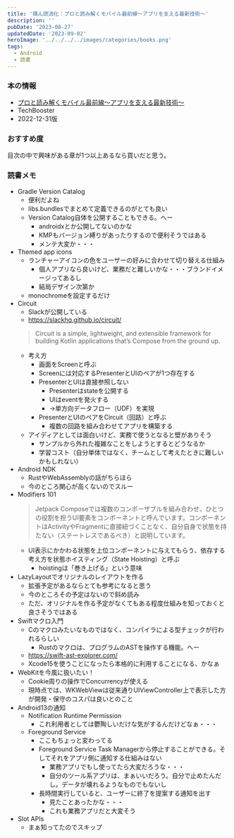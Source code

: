 ```yaml
---
title: '積ん読消化：プロと読み解くモバイル最前線～アプリを支える最新技術～'
description: ''
pubDate: '2023-08-27'
updatedDate: '2023-09-02'
heroImage: '../../../../images/categories/books.png'
tags:
  - Android
  - 読書
---
```



### 本の情報

- [プロと読み解くモバイル最前線～アプリを支える最新技術～](https://techbooster.booth.pm/items/4428455)
- TechBooster
- 2022-12-31版

### おすすめ度

目次の中で興味がある章が1つ以上あるなら買いだと思う。

### 読書メモ

- Gradle Version Catalog
  - 便利だよね
  - libs.bundlesでまとめて定義できるのがとても良い
  - Version Catalog自体を公開することもできる。へー
    - androidxとか公開してないのかな
    - KMPもバージョン縛りがあったりするので便利そうではある
    - メンテ大変か・・・
- Themed app icons
  - ランチャーアイコンの色をユーザーの好みに合わせて切り替える仕組み
    - 個人アプリなら良いけど、業務だと難しいかな・・・ブランドイメージってあるし
    - 結局デザイン次第か
  - monochromeを設定するだけ
- Circuit
  - Slackが公開している
  - https://slackhq.github.io/circuit/
  > Circuit is a simple, lightweight, and extensible framework for building Kotlin applications that’s Compose from the ground up.
  - 考え方
    - 画面をScreenと呼ぶ
    - Screenには対応するPresenterとUIのペアが1つ存在する
    - PresenterとUIは直接参照しない
      - Presenterはstateを公開する
      - UIはeventを発火する
      - →単方向データフロー（UDF）を実現
    - PresenterとUIのペアをCircuit（回路）と呼ぶ
      - 複数の回路を組み合わせてアプリを構築する
  - アイディアとしては面白いけど、実務で使うとなると壁がありそう
    - サンプルから外れた複雑なことをしようとするとどうなるか
    - 学習コスト（自分単体ではなく、チームとして考えたときに難しいかもしれない）
- Android NDK
  - RustやWebAssemblyの話がちらほら
  - 今のところ関心が高くないのでスルー
- Modifiers 101
  > Jetpack Composeでは複数のコンポーザブルを組み合わせ、ひとつの役割を担うUI要素をコンポーネントと呼んでいます。コンポーネントはActivityやFragmentに直接紐づくことなく、自分自身で状態を持たない（ステートレスであるべき）と説明しています。 
  - UI表示にかかわる状態を上位コンポーネントに与えてもらう、依存する考え方を状態ホイスティング（State Hoisting）と呼ぶ
    - hoistingは「巻き上げる」という意味
- LazyLayoutでオリジナルのレイアウトを作る
  - 拡張予定があるならとても参考になると思う
  - 今のところその予定はないので斜め読み
  - ただ、オリジナルを作る予定がなくてもある程度仕組みを知っておくと良さそうではある
- Swiftマクロ入門
  - Cのマクロみたいなものではなく、コンパイラによる型チェックが行われるらしい
    - Rustのマクロは、プログラムのASTを操作する機能。へー
  - https://swift-ast-explorer.com/
  - Xcode15を使うことになったら本格的に利用することになる、かなぁ
- WebKitを今風に扱いたい！
  - Cookie周りの操作でConcurrencyが使える
  - 現時点では、WKWebViewは従来通りUIViewController上で表示した方が開発・保守のコスパは良いとのこと
- Android13の通知
  - Notification Runtime Permission
    - これ利用者としては鬱陶しいだけな気がするんだけどなぁ・・・
  - Foreground Service
    - ここもちょっと変わってる
    - Foreground Service Task Managerから停止することができる。そしてそれをアプリ側に通知する仕組みはない
      - 業務アプリでもし使ってたら大変だろうな・・・
      - 自分のツール系アプリは、まぁいいだろう。自分で止めたんだし。データが壊れるようなものでもないし
    - 長時間実行していると、ユーザーに終了を提案する通知を出す
      - 見たことあったかな・・・
      - これも業務アプリだと大変そう
- Slot APIs
  - まぁ知ってたのでスキップ
